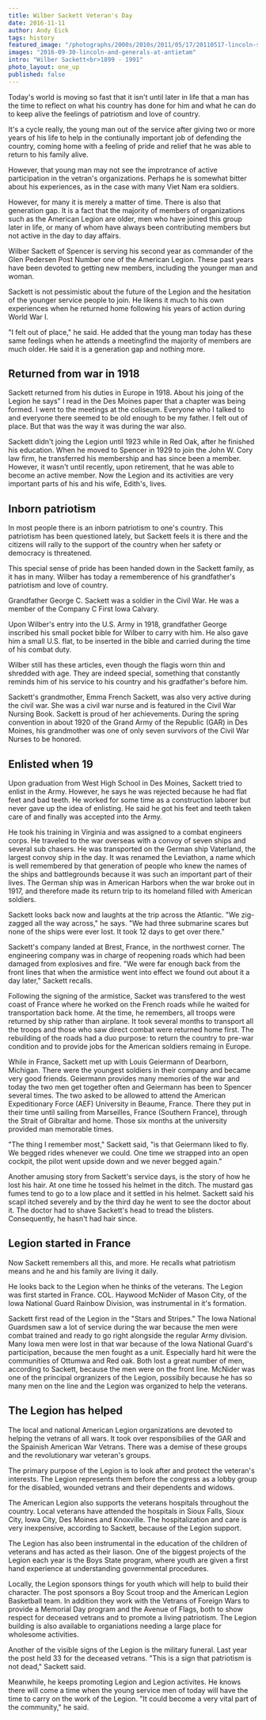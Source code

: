 ```yaml
---
title: Wilber Sackett Veteran's Day
date: 2016-11-11
author: Andy Eick
tags: history
featured_image: "/photographs/2000s/2010s/2011/05/17/20110517-lincoln-sackett-antietam-0001.jpg"
images: "2016-09-30-lincoln-and-generals-at-antietam"
intro: "Wilber Sackett<br>1899 - 1991"
photo_layout: one_up
published: false
---
```

Today's world is moving so fast that it isn't until later in life that a man has
the time to reflect on what his country has done for him and what he can do to
keep alive the feelings of patriotism and love of country.

It's a cycle really, the young man out of the service after
giving two or more years of his life to help in the contiunally
important job of defending the country, coming home with a
feeling of pride and relief that he was able to return to his
family alive.

However, that young man may not see the improtrance of
active participation in the vetran's organizations. Perhaps
he is somewhat bitter about his experiences, as in the case
with many Viet Nam era soldiers.

However, for many it is merely a matter of time. There is
also that generation gap. It is a fact that the majority of
members of organizations such as the American Legion are
older, men who have joined this group later in life, or many of
whom have always been contributing members but not active
in the day to day affairs.

Wilber Sackett of Spencer is serving his second year as
commander of the Glen Pedersen Post Number one of the American Legion.
These past years have been devoted to getting new members,
including the younger man and woman.

Sackett is not pessimistic about the future of the Legion
and the hesitation of the younger service people to join. He
likens it much to his own experiences when he returned home
following his years of action during World War I.

"I felt out of place," he said. He added that the young man
today has these same feelings when he attends a meetingfind the majority of
members are much older. He said it is a generation gap and nothing more.

## Returned from war in 1918
Sackett returned from his duties in Europe in 1918. About his joing of the Legion
he says" I read in the Des Moines paper that a chapter was being formed. I went
to the meetings at the coliseum. Everyone who I talked to and everyone there
seemed to be old enough to be my father. I felt out of place.
But that was the way it was during the war also.

Sackett didn't joing the Legion until 1923 while in Red Oak,
after he finished his education. When he moved to
Spencer in 1929 to join the John W. Cory law firm, he transferred
his membership and has since been a member.
However, it wasn't until recently, upon retirement, that he was able
to become an active member. Now the Legion and
its activities are very important parts of his and his wife,
Edith's, lives.

## Inborn patriotism
In most people there is an inborn patriotism to one's
country. This patriotism has been questioned lately, but
Sackett feels it is there and the citizens will rally to the
support of the country when her safety or democracy is
threatened.

This special sense of pride has been handed down in the Sackett
family, as it has in many. Wilber has today a rememberence
of his grandfather's patriotism and love of country.

Grandfather George C. Sackett was a soldier in the Civil War. He
was a member of the Company C First Iowa Calvary.

Upon Wilber's entry into the U.S. Army in 1918, grandfather George
inscribed his small pocket bible for Wilber to carry with him.
He also gave him a small U.S. flat, to be inserted in the
bible and carried during the time of his combat duty.

Wilber still has these articles, even though the flagis worn thin
and shredded with age. They are indeed special,
something that constantly reminds him of his service to his
country and his gradfather's before him.

Sackett's grandmother, Emma French Sackett, was also
very active during the civil war. She was a civil war nurse
and is featured in the Civil War Nursing Book. Sackett is proud
of her achievements. During the spring convention in about 1920
of the Grand Army of the Republic (GAR) in Des Moines, his grandmother
was one of only seven survivors of the Civil War Nurses to be honored.

## Enlisted when 19

Upon graduation from West High School in Des Moines,
Sackett tried to enlist in the Army. However, he says he was
rejected because he had flat feet and bad teeth. He worked
for some time as a construction laborer but never gave up the
idea of enlisting. He said he got his feet and teeth taken care
of and finally was accepted into the Army.

He took his training in Virginia and was assigned to a
combat engineers corps. He traveled to the war overseas with
a convoy of seven ships and several sub chasers. He was
transported on the German ship Vaterland, the largest
convoy ship in the day. It was renamed the Leviathon, a name
which is well remembered by that generation of people
who knew the names of the ships and battlegrounds because it was
such an important part of their lives. The German ship was in
American Harbors when the war broke out in 1917, and therefore
made its return trip to its homeland filled with American soldiers.

Sackett looks back now and laughts at the trip across the
Atlantic. "We zig-zagged all the way across," he says. "We
had three submarine scares but none of the ships were ever
lost. It took 12 days to get over there."

Sackett's company landed at Brest, France, in the northwest corner.
The engineering company was in charge of reopening roads which had been
damaged from explosives and fire. "We were far enough back from the
front lines that when the armistice went into effect we found out about
it a day later," Sackett recalls.

Following the signing of the armistice, Sacket was transfered to the west
coast of France where he worked on the French roads while
he waited for transportation back home. At the time, he remembers, all
troops were returned by ship rather than airplane. It took several
months to transport all the troops and those who saw direct combat
were returned home first. The rebuilding of the roads had a duo purpose:
to return the country to pre-war condition and to
provide jobs for the American soldiers remaing in Europe.

While in France, Sackett met up with Louis Geiermann of Dearborn, Michigan.
There were the youngest soldiers in their company
and became very good friends. Geiermann provides many memories
of the war and today the two men get together often and Geiermann has
been to Spencer several times. The two asked to be allowed to attend
the American Expeditionary Force (AEF) University in Beaume, France.
There they put in their time until sailing from Marseilles, France
(Southern France), through the Strait of Gibraltar and home. Those
six months at the university provided man memorable times.

"The thing I remember most," Sackett said, "is that
Geiermann liked to fly. We begged rides whenever we could.
One time we strapped into an open cockpit, the pilot
went upside down and we never begged again."

Another amusing story from Sackett's service days, is the story of how
he lost his hair. At one time he tossed his helmet in
the ditch. The mustard gas fumes tend to go to a low place
and it settled in his helmet.  Sackett said his scapl itched
severely and by the third day he went to see the doctor about
it. The doctor had to shave Sackett's head to tread the blisters.
Consequently, he hasn't had hair since.

## Legion started in France

Now Sackett remembers all this, and more. He recalls
what patriotism means and he and his family are living it daily.

He looks back to the Legion when he
thinks of the veterans. The Legion was first
started in France. COL. Haywood McNider of Mason City, of the Iowa
National Guard Rainbow Division, was instrumental in it's formation.

Sackett first read of the Legion in the "Stars and Stripes." The Iowa
National Guardsmen saw a lot of service during the war because
the men were combat trained and ready to go right alongside the
regular Army division. Many Iowa men were lost in that war because
of the Iowa National Guard's participation, because the men
fought as a unit. Especially hard hit were the communities
of Ottumwa and Red oak. Both lost a great number of
men, according to Sackett, because the men were on the front line. McNider was
one of the principal orgranizers of the Legion, possibily
because he has so many men on the line and the Legion
was organized to help the veterans.

## The Legion has helped

The local and national American
Legion organizations are devoted to helping the vetrans
of all wars. It took over responsibilies of the GAR and the Spainish American
War Vetrans. There was a demise of these groups
and the revolutionary war veteran's groups.

The primary purpose of the Legion is to look
after and protect the veteran's interests. The Legion represents
them before the congress as a lobby group for
the disabled, wounded vetrans and their dependents and widows.

The American Legion also supports the veterans hospitals throughout
the country. Local veterans have attended the hospitals in Sioux
Falls, Sioux City, Iowa City, Des Moines and Knoxville. The
hospitalization and care is very inexpensive, according to Sackett,
because of the Legion support.

The Legion has also been instrumental in the education of the
children of veterans and has acted as their liason.
One of the biggest projects of the Legion each year is the Boys
State program, where youth are given a first hand experience
at understanding governmental procedures.

Locally, the Legion sponsors things for youth which
will help to build their character. The post sponsors a Boy Scout
troop and the American Legion Basketball team. In addition they work
with the Vetrans of Foreign Wars to provide a Memorial Day program and
the Avenue of Flags, both to show respect for deceased vetrans
and to promote a living patriotism. The Legion building is also
available to organiations needing a large place for
wholesome activities.

Another of the visible signs of the Legion is the military
funeral. Last year the post held 33 for the deceased vetrans.
"This is a sign that patriotism is not dead," Sackett said.

Meanwhile, he keeps promoting Legion and Legion activites. He knows
there will come a time when the young service men of today will have
the time to carry on the work of the Legion. "It could become a very
vital part of the community," he said.
